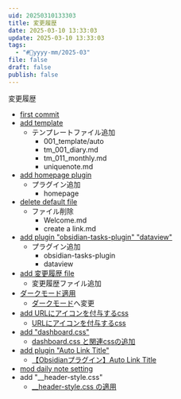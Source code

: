 ```yaml
---
uid: 20250310133303
title: 変更履歴
date: 2025-03-10 13:33:03
update: 2025-03-10 13:33:03
tags:
  - "#📆yyyy-mm/2025-03"
file: false
draft: false
publish: false
---
```


変更履歴

- [first commit](https://github.com/roota5666/obsidian-practice/commit/7b716ff237ba9faaf56a199553c63f05126eff2f "first commit")
- [add template](https://github.com/roota5666/obsidian-practice/commit/0f37d99d98a907404435ab8af48c495c3f58add2 "add template")
  - テンプレートファイル追加
    - 001_template/auto
    - tm_001_diary.md
    - tm_011_monthly.md
    - uniquenote.md
- [add homepage plugin](https://github.com/roota5666/obsidian-practice/commit/2830fdc7d55fb12d49c789ef0099659236a81ab6 "add homepage plugin")
  - プラグイン追加
    - homepage
- [delete default file](https://github.com/roota5666/obsidian-practice/commit/9e66f8aacd19b24c1b2c1d6900d7af9b2be3a214 "delete default file")
  - ファイル削除
    - Welcome.md
    - create a link.md
- [add plugin "obsidian-tasks-plugin" "dataview"](https://github.com/roota5666/obsidian-practice/commit/293b68c3eecbbd22e432e3c3f653cab7f0a4db15 "add plugin \"obsidian-tasks-plugin\" \"dataview\"")
  - プラグイン追加
    - obsidian-tasks-plugin
    - dataview
- [add 変更履歴 file](https://github.com/roota5666/obsidian-practice/commit/1cfaa0023c0f3090ba19a6a619f8a0c0cd97d674 "add 変更履歴 file")
  - 変更履歴ファイル追加
- [ダークモード適用](https://github.com/roota5666/obsidian-practice/commit/2e987f11b6f1ee55617c27a07035364b5ab22809 "ダークモード適用")
  - [ダークモード](20250311202516.md)へ変更
- [add URLにアイコンを付与するcss](https://github.com/roota5666/obsidian-practice/commit/ffce65a9605d2feefb607f89001cdff3cbc43c56 "add URLにアイコンを付与するcss")
  - [URLにアイコンを付与するcss](20250311205004.md)
- [add "dashboard.css"](https://github.com/roota5666/obsidian-practice/commit/172cab478955ab313a3a85fa37be5952cc43c168 "add \"dashboard.css\"")
  - [dashboard.css と関連cssの追加](20250311211609.md)
- [add plugin "Auto Link Title"](https://github.com/roota5666/obsidian-practice/commit/463a6695c20e4608936254529128ff8ad72e9476 "add plugin \"Auto Link Title\"")
  - [【Obsidianプラグイン】Auto Link Title](20250311215058.md)
- [mod daily note setting](https://github.com/roota5666/obsidian-practice/commit/60f6c569ebfe45eabcac6ad32411f3cd7f90f844 "mod daily note setting")
- add "__header-style.css"
  - [__header-style.css の適用](20250312010917.md)
